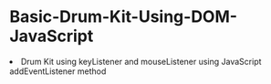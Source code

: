 # Basic-Drum-Kit-Using-DOM-JavaScript

<li>Drum Kit using keyListener and mouseListener using JavaScript addEventListener method </li>
